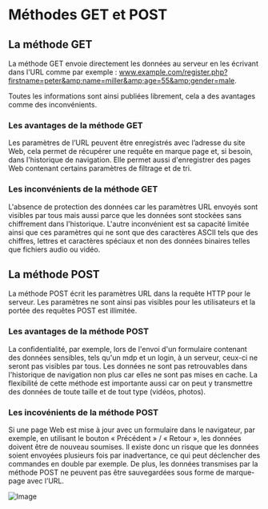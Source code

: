 # Méthodes GET et POST 
## La méthode GET

La méthode GET envoie directement les données au serveur en les écrivant dans l'URL comme par exemple : www.example.com/register.php?firstname=peter&amp;name=miller&amp;age=55&amp;gender=male.

Toutes les informations sont ainsi publiées librement, cela a des avantages comme des inconvénients. 

### Les avantages de la méthode GET

Les paramètres de l’URL peuvent être enregistrés avec l’adresse du site Web, cela permet de récupérer une requête en marque page et, si besoin, dans l'historique de navigation. Elle permet aussi d'enregistrer des pages Web contenant certains paramètres de filtrage et de tri. 

### Les inconvénients de la méthode GET

L'absence de protection des données car les paramètres URL envoyés sont visibles par tous mais aussi parce que les données sont stockées sans chiffrement dans l'historique. L'autre inconvénient est sa capacité limitée ainsi que ces paramètres qui ne sont que des caractères ASCII tels que des chiffres, lettres et caractères spéciaux et non des données binaires telles que fichiers audio ou vidéo. 

## La méthode POST

La méthode POST écrit les paramètres URL dans la requête HTTP pour le serveur. Les paramètres ne sont ainsi pas visibles pour les utilisateurs et la portée des requêtes POST est illimitée.

### Les avantages de la méthode POST

La confidentialité, par exemple, lors de l'envoi d'un formulaire contenant des données sensibles, tels qu'un mdp et un login, à un serveur, ceux-ci ne seront pas visibles par tous. Les données ne sont pas retrouvables dans l'historique de navigation non plus car elles ne sont pas mises en cache. La flexibilité de cette méthode est importante aussi car on peut y transmettre des données de toute taille et de tout type (vidéos, photos).

### Les incovénients de la méthode POST

Si une page Web est mise à jour avec un formulaire dans le navigateur, par exemple, en utilisant le bouton « Précédent » / « Retour », les données doivent être de nouveau soumises. Il existe donc un risque que les données soient envoyées plusieurs fois par inadvertance, ce qui peut déclencher des commandes en double par exemple. De plus, les données transmises par la méthode POST ne peuvent pas être sauvegardées sous forme de marque-page avec l’URL.

![Image](https://2.bp.blogspot.com/-Y3I4eNUzdt0/VFTA2CgINyI/AAAAAAAAU7w/zUYYGUt1Z_4/s1600/difference_between_get_and_post_method.png)

